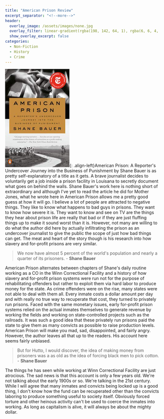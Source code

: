 ```yaml
---
title: "American Prison Review"
excerpt_separator: "<!--more-->"
header:
  overlay_image: /assets/images/none.jpg
  overlay_filter: linear-gradient(rgba(198, 142, 64, 1), rgba(6, 6, 4, 1))
  show_overlay_excerpt: false
categories:
  - Non-Fiction
  - History
  - Crime
---
```

![american-prison-cover](/assets/images/american-prison.jpg){: .align-left}American Prison: A Reporter's Undercover Journey into the Business of Punishment by Shane Bauer is as pretty self-explanatory of a title as it gets. A brave journalist decides to voluntarily get a job inside a prison facility in Louisana to secretly document what goes on behind the walls. Shane Bauer's work here is nothing short of extraordinary and although I've yet to read the article he did for Mother Jones, what he wrote here in American Prison allows me a pretty good guess at how it will go. I believe a lot of people are attracted to negative things. They like to know what happens to bad guys in prisons. They want to know how severe it is. They want to know and see on TV are the things they hear about prison life are really that bad or if they are just fluffing things up to make it sound worst than it is. However, not many are willing to do what the author did here by actually infiltrating the prison as an undercover journalist to give the public the scope of just how bad things can get. The meat and heart of the story though is his research into how slavery and for-profit prisons are very similar.

>We now have almost 5 percent of the world's population and nearly a quarter of its prisoners. - **Shane Bauer**

American Prison alternates between chapters of Shane's daily routine working as a CO in the Winn Correctional Facility and a history of how slavery and for-profit prison systems were run not for the purpose of rehabilitating offenders but rather to exploit them via hard labor to produce money for the state. As crime offenders were on the rise, many states were not able to deal with them all. Every inmate costs a dollar amount per day and with really no true way to recuperate that cost, they turned to privately run prisons. Faced with the same monetary issues, early for-profit prison systems relied on the actual inmates themselves to generate revenue by working the fields and working on state-controlled projects such as the railroads. It was such a good idea that these privately run prisons paid the state to give them as many convicts as possible to raise production levels. American Prison will make you mad, sad, disappointed, and fairly angry. However, the author leaves all that up to the readers. His account here seems fairly unbiased.

>But for Hutto, I would discover, the idea of making money from prisoners was a as old as the idea of forcing black men to pick cotton. - **Shane Bauer**

The things he has seen while working at Winn Correctional Facility are just atrocious. The sad news is that this account is only a few years old. We're not talking about the early 1900s or so. We're talking in the 21st century. While I will agree that many inmates and convicts being locked up is a good thing, I don't know how the fund can be recuperated other than the convicts laboring to produce something useful to society itself. Obviously forced torture and other heinous activity can't be used to coerce the inmates into working. As long as capitalism is alive, it will always be about the mighty dollar. 